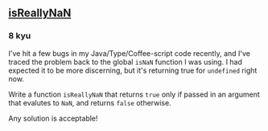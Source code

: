 <h2><a href=https://www.codewars.com/kata/56c24c58e0c0f741d4001aef/train/javascript target="_blank">isReallyNaN</a></h2><h3>8 kyu</h3><p>I've hit a few bugs in my Java/Type/Coffee-script  code recently, and I've traced the problem back to the global <code>isNaN</code> function I was using. I had expected it to be more discerning, but it's returning true for <code>undefined</code> right now.</p><p>Write a function <code>isReallyNaN</code> that returns <code>true</code> only if passed in an argument that evalutes to <code>NaN</code>, and returns <code>false</code> otherwise.</p><p>Any solution is acceptable!</p>